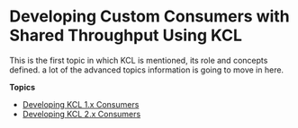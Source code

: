 # Developing Custom Consumers with Shared Throughput Using KCL<a name="shared-throughput-kcl-consumers"></a>

This is the first topic in which KCL is mentioned, its role and concepts defined\. a lot of the advanced topics information is going to move in here\.

**Topics**
+ [Developing KCL 1\.x Consumers](developing-consumers-with-kcl.md)
+ [Developing KCL 2\.x Consumers](developing-consumers-with-kcl-v2.md)